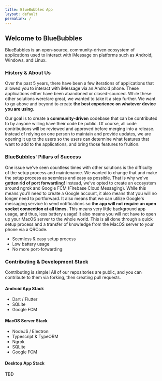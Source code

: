 ```yaml
---
title: BlueBubbles App
layout: default
permalink: /
---
```


## Welcome to BlueBubbles

BlueBubbles is an open-source, community-driven ecosystem of applications used to interact with iMessage on platforms such as Android, Windows, and Linux.

### History & About Us

Over the past 5 years, there have been a few iterations of applications that allowed you to interact with iMessage via an Android phone. These applications either have been abandoned or closed-sourced. While these other solutions were/are great, we wanted to take it a step further. We want to go above and beyond to create **the best experience on whatever device you are using**.

Our goal is to create a **community-driven** codebase that can be contributed to by anyone willing have their code be public. Of course, all code contributions will be reviewed and approved before merging into a release. Instead of relying on one person to maintain and provide updates, we are opening it up to the users so the users can determine what features that want to add to the applications, and bring those features to fruition.

### BlueBubbles' Pillars of Success

One issue we've seen countless times with other solutions is the difficulty of the setup process and maintenance. We wanted to change that and make the setup process as seemless and easy as possible. That is why we've **gotten rid of port forwarding!** Instead, we've opted to create an ecosystem around ngrok and Google FCM (Firebase Cloud Messaging). While this means you'll need to create a Google account, it also means that you will no longer need to portforward. It also means that we can utilize Google's messaging service to send notifications so **the app will not require an open socket connection at all times.** This means very little background app usage, and thus, less battery usage! It also means you will not have to open up your MacOS server to the whole world. This is all done through a quick setup process and a transfer of knowledge from the MacOS server to your phone via a QRCode.

* Seemless & easy setup process
* Low battery usage
* No more port-forwarding

### Contributing & Development Stack

Contributing is simple! All of our repositories are public, and you can contribute to them via forking, then creating pull requests.

#### Android App Stack

* Dart / Flutter
* SQLite
* Google FCM

#### MacOS Server Stack

* NodeJS / Electron
* Typescript & TypeORM
* Ngrok
* SQLite
* Google FCM

#### Desktop App Stack

TBD